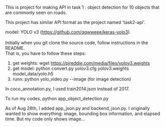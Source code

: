 This is project for making API in task 1 : object detection for 10 objects that are commonly seen on roads.

This project has similar API format as the project named 'task2-api'.

model: YOLO v3 (https://github.com/qqwweee/keras-yolo3). <br></br>
Initially when you git clone the source code, follow instructions in the README. </br>
That is, you have to follow these steps: </br>
1. get weights:  wget https://pjreddie.com/media/files/yolov3.weights 
2. get model:  python convert.py yolov3.cfg yolov3.weights model_data/yolo.h5
3. runn:  python yolo_video.py --image (for image detection) 

In coco_annotation.py, I used train2014.json instead of 2017.

To run my codes,
python app_object_detection.py



As of Aug 28th, I added app_json.py and backend_json.py.
I originally wanted to show everything: image, bounding box information, and elapsed time.
But my code only shows image... 
